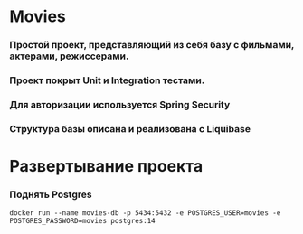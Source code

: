 
# Movies
### Простой проект, представляющий из себя базу с фильмами, актерами, режиссерами.
### Проект покрыт Unit и Integration тестами.
### Для авторизации используется Spring Security
### Структура базы описана и реализована с Liquibase


# Развертывание проекта

### Поднять Postgres
```shell
docker run --name movies-db -p 5434:5432 -e POSTGRES_USER=movies -e POSTGRES_PASSWORD=movies postgres:14
```



